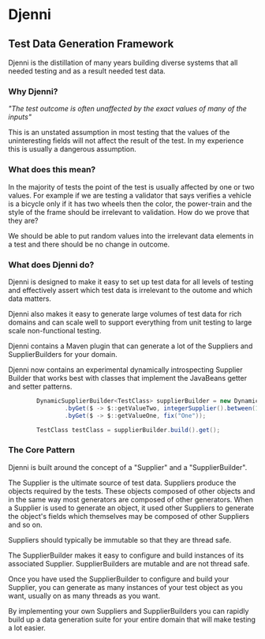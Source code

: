 <h1>Djenni</h1>
<h2>Test Data Generation Framework</h3>
Djenni is the distillation of many years building diverse systems that all needed testing and as a result needed test data.
<h3>Why Djenni?</h3>

<em>"The test outcome is often unaffected by the exact values of many of the inputs"</em>

This is an unstated assumption in most testing that the values of the uninteresting fields will not affect the result of
the test. In my experience this is usually a dangerous assumption.

<h3>What does this mean?</h3>

In the majority of tests the point of the test is usually affected by one or two values. For example if we are testing
a validator that says verifies a vehicle is a bicycle only if it has two wheels then the color, the power-train and the
style of the frame should be irrelevant to validation. How do we prove that they are?

We should be able to put random values into the irrelevant data elements in a test and there should be no
change in outcome.

<h3>What does Djenni do?</h3>
Djenni is designed to make it easy to set up test data for all levels of testing and effectively assert which test data
is irrelevant to the outome and which data matters.

Djenni also makes it easy to generate large volumes of test data for rich domains and can scale well to support
everything from unit testing to large scale non-functional testing.

Djenni contains a Maven plugin that can generate a lot of the Suppliers and SupplierBuilders for your domain.

Djenni now contains an experimental dynamically introspecting Supplier Builder that works best with classes that implement 
the JavaBeans getter and setter patterns.
```java
        DynamicSupplierBuilder<TestClass> supplierBuilder = new DynamicSupplierBuilder<>(TestClass.class)
                .byGet($ -> $::getValueTwo, integerSupplier().between(1).and(10))
                .byGet($ -> $::getValueOne, fix("One"));

        TestClass testClass = supplierBuilder.build().get();
```

<h3>The Core Pattern</h3>

Djenni is built around the concept of a &quot;Supplier&quot; and a &quot;SupplierBuilder&quot;.

The Supplier is the ultimate source of test data. Suppliers produce the objects required by the tests. These objects
composed of other objects and in the same way most generators are composed of other generators. When a Supplier is used
to generate an object, it used other Suppliers to generate the object's fields which themselves may be composed of other 
Suppliers and so on.

Suppliers should typically be immutable so that they are thread safe.

The SupplierBuilder makes it easy to configure and build instances of its associated Supplier. SupplierBuilders are 
mutable and are not thread safe.

Once you have used the SupplierBuilder to configure and build your Supplier, you can generate as many instances of
your test object as you want, usually on as many threads as you want.

By implementing your own Suppliers and SupplierBuilders you can rapidly build up a data generation suite for your entire
domain that will make testing a lot easier.

